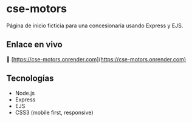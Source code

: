 # cse-motors

Página de inicio ficticia para una concesionaria usando Express y EJS.

## Enlace en vivo

🔗 [https://cse-motors.onrender.com](https://cse-motors.onrender.com)

## Tecnologías

- Node.js
- Express
- EJS
- CSS3 (mobile first, responsive)
